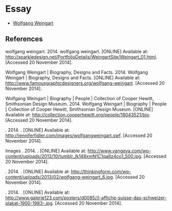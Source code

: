 Essay
=====

 * [Wolfgang Weingart](https://github.com/Scott-McNab/Essay.)

References
----------

wolfgang weingart. 2014. wolfgang weingart. [ONLINE] Available at: http://sparkledesign.net/PortfolioDetails/WeingartSite/Weingart_01.html. [Accessed 20 November 2014].

Wolfgang Weingart | Biography, Designs and Facts. 2014. Wolfgang Weingart | Biography, Designs and Facts. [ONLINE] Available at: http://www.famousgraphicdesigners.org/wolfgang-weingart. [Accessed 20 November 2014].

Wolfgang Weingart | Biography | People | Collection of Cooper Hewitt, Smithsonian Design Museum. 2014. Wolfgang Weingart | Biography | People | Collection of Cooper Hewitt, Smithsonian Design Museum. [ONLINE] Available at: http://collection.cooperhewitt.org/people/18043521/bio. [Accessed 20 November 2014].

. 2014. . [ONLINE] Available at: http://jenniferfidler.com/images/wolfgangweingart.swf. [Accessed 20 November 2014].

Images
. 2014. . [ONLINE] Available at: http://www.vangeva.com/wp-content/uploads/2013/10/tumblr_lk148xmN1C1qa8z4co1_500.jpg. [Accessed 20 November 2014].

. 2014. . [ONLINE] Available at: http://thinkingform.com/wp-content/uploads/2013/02/wolfgang-weingart_6.jpg. [Accessed 20 November 2014].

. 2014. . [ONLINE] Available at: http://www.galerie123.com/posters/d0085//l-affiche-suisse-das-schweizer-plakat-1900-1983-.jpg. [Accessed 20 November 2014].
